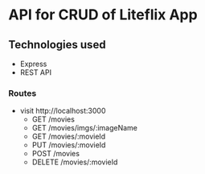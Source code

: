 # API for CRUD of Liteflix App

## Technologies used
- Express
- REST API

### Routes

- visit http://localhost:3000
  - GET /movies
  - GET /movies/imgs/:imageName
  - GET /movies/:movieId
  - PUT /movies/:movieId
  - POST /movies
  - DELETE /movies/:movieId
